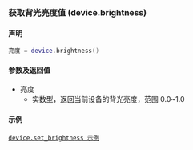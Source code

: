 ### 获取背光亮度值 \(**device\.brightness**\)


#### 声明
```lua
亮度 = device.brightness()
```


#### 参数及返回值  
- 亮度
    - 实数型，返回当前设备的背光亮度，范围 0\.0~1\.0


#### 示例  
[`device.set_brightness 示例`](/Handbook/device/device.set_brightness.md)  

